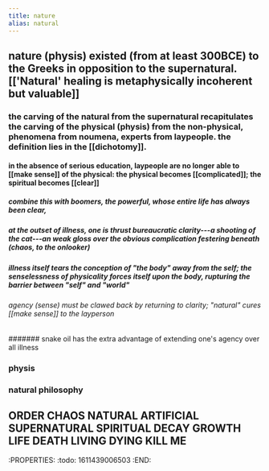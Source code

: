 ```yaml
---
title: nature
alias: natural
---
```


## nature (physis) existed (from at least 300BCE) to the Greeks in opposition to the supernatural. [['Natural' healing is metaphysically incoherent but valuable]]
### the carving of the natural from the supernatural recapitulates the carving of the physical (physis) from the non-physical, phenomena from noumena, experts from laypeople. the definition lies in the [[dichotomy]].
#### in the absence of serious education, laypeople are no longer able to [[make sense]] of the physical: the physical becomes [[complicated]]; the spiritual becomes [[clear]]
##### combine this with boomers, the powerful, whose entire life has always been clear,
##### at the outset of illness, one is thrust bureaucratic clarity---a shooting of the cat---an weak gloss over the obvious complication festering beneath (chaos, to the onlooker)
##### illness itself tears the conception of "the body" away from the self; the *senselessness* of physicality forces itself upon the body, rupturing the barrier between "self" and "world"
###### agency (sense) must be clawed back by returning to clarity; "natural" cures [[make sense]] to the layperson
####### snake oil has the extra advantage of extending one's agency over all illness
### physis
### natural philosophy
## ORDER CHAOS NATURAL ARTIFICIAL SUPERNATURAL SPIRITUAL DECAY GROWTH LIFE DEATH LIVING DYING KILL ME
:PROPERTIES:
:todo: 1611439006503
:END:

